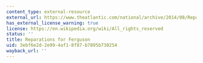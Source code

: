 ```yaml
---
content_type: external-resource
external_url: https://www.theatlantic.com/national/archive/2014/08/Reparations-For-Ferguson/376098/
has_external_license_warning: true
license: https://en.wikipedia.org/wiki/All_rights_reserved
status: ''
title: Reparations for Ferguson
uid: 3ebf6e2d-2e99-4af1-8f87-b7895b730254
wayback_url: ''
---
```

